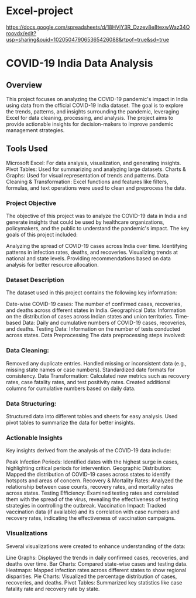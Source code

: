 # Excel-project
https://docs.google.com/spreadsheets/d/18HVjY3R_Dzzev8e8texwWaz34Oroovdx/edit?usp=sharing&ouid=102050479065365426088&rtpof=true&sd=true
# COVID-19 India Data Analysis
## Overview
This project focuses on analyzing the COVID-19 pandemic's impact in India using data from the official COVID-19 India dataset. The goal is to explore the trends, patterns, and insights surrounding the pandemic, leveraging Excel for data cleaning, processing, and analysis. The project aims to provide actionable insights for decision-makers to improve pandemic management strategies.

## Tools Used
Microsoft Excel: For data analysis, visualization, and generating insights.
Pivot Tables: Used for summarizing and analyzing large datasets.
Charts & Graphs: Used for visual representation of trends and patterns.
Data Cleaning & Transformation: Excel functions and features like filters, formulas, and text operations were used to clean and preprocess the data.
### Project Objective
The objective of this project was to analyze the COVID-19 data in India and generate insights that could be used by healthcare organizations, policymakers, and the public to understand the pandemic's impact. The key goals of this project included:

Analyzing the spread of COVID-19 cases across India over time.
Identifying patterns in infection rates, deaths, and recoveries.
Visualizing trends at national and state levels.
Providing recommendations based on data analysis for better resource allocation.
### Dataset Description
The dataset used in this project contains the following key information:

Date-wise COVID-19 cases: The number of confirmed cases, recoveries, and deaths across different states in India.
Geographical Data: Information on the distribution of cases across Indian states and union territories.
Time-based Data: Daily and cumulative numbers of COVID-19 cases, recoveries, and deaths.
Testing Data: Information on the number of tests conducted across states.
Data Preprocessing
The data preprocessing steps involved:

### Data Cleaning:
Removed any duplicate entries.
Handled missing or inconsistent data (e.g., missing state names or case numbers).
Standardized date formats for consistency.
Data Transformation:
Calculated new metrics such as recovery rates, case fatality rates, and test positivity rates.
Created additional columns for cumulative numbers based on daily data.
### Data Structuring:
Structured data into different tables and sheets for easy analysis.
Used pivot tables to summarize the data for better insights.
### Actionable Insights
Key insights derived from the analysis of the COVID-19 data include:

Peak Infection Periods: Identified dates with the highest surge in cases, highlighting critical periods for intervention.
Geographic Distribution: Mapped the distribution of COVID-19 cases across states to identify hotspots and areas of concern.
Recovery & Mortality Rates: Analyzed the relationship between case counts, recovery rates, and mortality rates across states.
Testing Efficiency: Examined testing rates and correlated them with the spread of the virus, revealing the effectiveness of testing strategies in controlling the outbreak.
Vaccination Impact: Tracked vaccination data (if available) and its correlation with case numbers and recovery rates, indicating the effectiveness of vaccination campaigns.
### Visualizations
Several visualizations were created to enhance understanding of the data:

Line Graphs: Displayed the trends in daily confirmed cases, recoveries, and deaths over time.
Bar Charts: Compared state-wise cases and testing data.
Heatmaps: Mapped infection rates across different states to show regional disparities.
Pie Charts: Visualized the percentage distribution of cases, recoveries, and deaths.
Pivot Tables: Summarized key statistics like case fatality rate and recovery rate by state.
